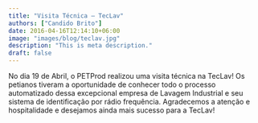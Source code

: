 ```yaml
---
title: "Visita Técnica – TecLav"
authors: ["Candido Brito"]
date: 2016-04-16T12:14:10+06:00
image: "images/blog/teclav.jpg"
description: "This is meta description."
draft: false
---
```

No dia 19 de Abril, o PETProd realizou uma visita técnica na TecLav! Os petianos tiveram a oportunidade de conhecer todo o processo automatizado dessa excepcional empresa de Lavagem Industrial e seu sistema de identificação por rádio frequência. Agradecemos a atenção e hospitalidade e desejamos ainda mais sucesso para a TecLav!